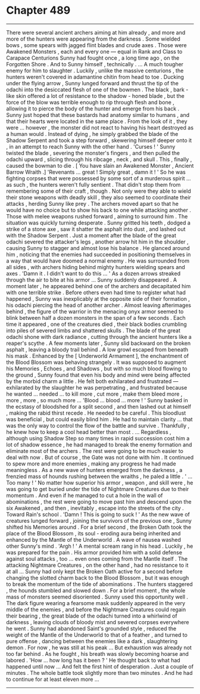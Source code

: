 
# Chapter 489


---

There were several ancient archers aiming at him already , and more and more of the hunters were appearing from the darkness . Some wielded bows , some spears with jagged flint blades and crude axes .
Those were Awakened Monsters , each and every one — equal in Rank and Class to Carapace Centurions Sunny had fought once , a long time ago , on the Forgotten Shore .
And to Sunny himself , technically .
… A much tougher enemy for him to slaughter .
Luckily , unlike the massive centurions , the hunters weren't covered in adamantine chitin from head to toe .
Ducking under the flying arrow , Sunny lunged forward and thrust the tip of the odachi into the desiccated flesh of one of the bowmen . The black , bark - like skin offered a lot of resistance to the shadow - honed blade , but the force of the blow was terrible enough to rip through flesh and bone , allowing it to pierce the body of the hunter and emerge from his back .
Sunny just hoped that these bastards had anatomy similar to humans , and that their hearts were located in the same place .
From the look of it , they were … however , the monster did not react to having his heart destroyed as a human would . Instead of dying , he simply grabbed the blade of the Shadow Serpent and took a step forward , skewering himself deeper onto it , in an attempt to reach Sunny with the other hand .
'Curses ! '
Sunny twisted the blade , severing the monster's fingers , and then pulled the odachi upward , slicing through his ribcage , neck , and skull .
This , finally , caused the bowman to die .
[ You have slain an Awakened Monster , Ancient Barrow Wraith .]
'Revenants … great ! Simply great , damn it ! '
So he was fighting corpses that were possessed by some sort of a murderous spirit … as such , the hunters weren't fully sentient . That didn't stop them from remembering some of their craft , though . Not only were they able to wield their stone weapons with deadly skill , they also seemed to coordinate their attacks , herding Sunny like prey .
The archers moved apart so that he would have no choice but to show his back to one while attacking another . Those with melee weapons rushed forward , aiming to surround him . The situation was quickly turning desperate .
Sunny gritted his teeth , dodged a strike of a stone axe , saw it shatter the asphalt into dust , and lashed out with the Shadow Serpent . Just a moment after the blade of the great odachi severed the attacker's legs , another arrow hit him in the shoulder , causing Sunny to stagger and almost lose his balance .
He glanced around him , noticing that the enemies had succeeded in positioning themselves in a way that would have doomed a normal enemy . He was surrounded from all sides , with archers hiding behind mighty hunters wielding spears and axes .
'Damn it . I didn't want to do this … '
As a dozen arrows streaked through the air to bite at his armor … Sunny suddenly disappeared .
A moment later , he appeared behind one of the archers and decapitated him with one terrible strike .
Before others even had time to register what had happened , Sunny was inexplicably at the opposite side of their formation , his odachi piercing the head of another archer .
Almost leaving afterimages behind , the figure of the warrior in the menacing onyx armor seemed to blink between half a dozen monsters in the span of a few seconds . Each time it appeared , one of the creatures died , their black bodies crumbling into piles of severed limbs and shattered skulls . The blade of the great odachi shone with dark radiance , cutting through the ancient hunters like a reaper's scythe .
A few moments later , Sunny slid backward on the broken asphalt , leaving a bloody trail behind .
A low growl escaped from beneath his mask .
Enhanced by the [ Underworld Armament ], the enchantment of the Blood Blossom was behaving strangely . It was supposed to augment his Memories , Echoes , and Shadows , but with so much blood flowing to the ground , Sunny found that even his body and mind were being affected by the morbid charm a little .
He felt both exhilarated and frustrated — exhilarated by the slaughter he was perpetrating , and frustrated because he wanted … needed … to kill more , cut more , make them bleed more , more , more , so much more …
'Blood ... blood ... more ! '
Sunny basked in the ecstasy of bloodshed for a split second , and then lashed out at himself , making the rabid thirst recede .
He needed to be careful . This bloodlust was beneficial , but could easily blind him . He had to maintain clarity … that was the only way to control the flow of the battle and survive . Thankfully , he knew how to keep a cool head better than most .
… Regardless , although using Shadow Step so many times in rapid succession cost him a lot of shadow essence , he had managed to break the enemy formation and eliminate most of the archers . The rest were going to be much easier to deal with now .
But of course , the Gate was not done with him . It continued to spew more and more enemies , making any progress he had made meaningless .
As a new wave of hunters emerged from the darkness , a frenzied mass of hounds rushing between the wraiths , he paled a little .
' ... Too many ! '
No matter how superior his armor , weapon , and skill were , he was going to get buried under the tide of Nightmare Creatures due to their momentum .
And even if he managed to cut a hole in the wall of abominations , the rest were going to move past him and descend upon the six Awakened , and then , inevitably , escape into the streets of the city .
Toward Rain's school .
'Damn ! This is going to suck ! '
As the new wave of creatures lunged forward , joining the survivors of the previous one , Sunny shifted his Memories around . For a brief second , the Broken Oath took the place of the Blood Blossom , its soul - eroding aura being inherited and enhanced by the Mantle of the Underworld .
A wave of nausea washed other Sunny's mind .
'Argh ! '
A mental scream rang in his head .
Luckily , he was prepared for the pain . His armor provided him with a solid defense against soul attacks , too … even ones coming from the Mantle itself . The attacking Nightmare Creatures , on the other hand , had no resistance to it at all …
Sunny had only kept the Broken Oath active for a second before changing the slotted charm back to the Blood Blossom , but it was enough to break the momentum of the tide of abominations .
The hunters staggered , the hounds stumbled and slowed down . For a brief moment , the whole mass of monsters seemed disoriented .
Sunny used this opportunity well .
The dark figure wearing a fearsome mask suddenly appeared in the very middle of the enemies , and before the Nightmare Creatures could regain their bearing , the great blade of the odachi turned into a whirlwind of darkness , leaving clouds of bloody mist and severed corpses everywhere he went .
Sunny had abandoned Saint's grounded style , reduced the weight of the Mantle of the Underworld to that of a feather , and turned to pure offense , dancing between the enemies like a dark , slaughtering demon .
For now , he was still at his peak …
But exhaustion was already not too far behind . As he fought , his breath was slowly becoming hoarse and labored .
'How … how long has it been ? '
He thought back to what had happened until now …
And felt the first hint of desperation .
Just a couple of minutes .
The whole battle took slightly more than two minutes .
And he had to continue for at least eleven more …

---

